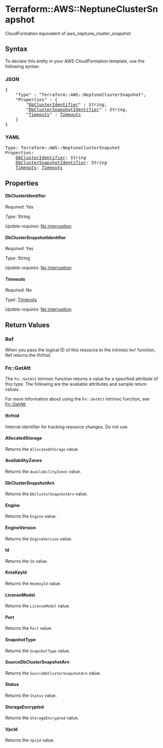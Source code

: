 # Terraform::AWS::NeptuneClusterSnapshot

CloudFormation equivalent of aws_neptune_cluster_snapshot

## Syntax

To declare this entity in your AWS CloudFormation template, use the following syntax:

### JSON

<pre>
{
    "Type" : "Terraform::AWS::NeptuneClusterSnapshot",
    "Properties" : {
        "<a href="#dbclusteridentifier" title="DbClusterIdentifier">DbClusterIdentifier</a>" : <i>String</i>,
        "<a href="#dbclustersnapshotidentifier" title="DbClusterSnapshotIdentifier">DbClusterSnapshotIdentifier</a>" : <i>String</i>,
        "<a href="#timeouts" title="Timeouts">Timeouts</a>" : <i><a href="timeouts.md">Timeouts</a></i>
    }
}
</pre>

### YAML

<pre>
Type: Terraform::AWS::NeptuneClusterSnapshot
Properties:
    <a href="#dbclusteridentifier" title="DbClusterIdentifier">DbClusterIdentifier</a>: <i>String</i>
    <a href="#dbclustersnapshotidentifier" title="DbClusterSnapshotIdentifier">DbClusterSnapshotIdentifier</a>: <i>String</i>
    <a href="#timeouts" title="Timeouts">Timeouts</a>: <i><a href="timeouts.md">Timeouts</a></i>
</pre>

## Properties

#### DbClusterIdentifier

_Required_: Yes

_Type_: String

_Update requires_: [No interruption](https://docs.aws.amazon.com/AWSCloudFormation/latest/UserGuide/using-cfn-updating-stacks-update-behaviors.html#update-no-interrupt)

#### DbClusterSnapshotIdentifier

_Required_: Yes

_Type_: String

_Update requires_: [No interruption](https://docs.aws.amazon.com/AWSCloudFormation/latest/UserGuide/using-cfn-updating-stacks-update-behaviors.html#update-no-interrupt)

#### Timeouts

_Required_: No

_Type_: <a href="timeouts.md">Timeouts</a>

_Update requires_: [No interruption](https://docs.aws.amazon.com/AWSCloudFormation/latest/UserGuide/using-cfn-updating-stacks-update-behaviors.html#update-no-interrupt)

## Return Values

### Ref

When you pass the logical ID of this resource to the intrinsic `Ref` function, Ref returns the tfcfnid.

### Fn::GetAtt

The `Fn::GetAtt` intrinsic function returns a value for a specified attribute of this type. The following are the available attributes and sample return values.

For more information about using the `Fn::GetAtt` intrinsic function, see [Fn::GetAtt](https://docs.aws.amazon.com/AWSCloudFormation/latest/UserGuide/intrinsic-function-reference-getatt.html).

#### tfcfnid

Internal identifier for tracking resource changes. Do not use.

#### AllocatedStorage

Returns the <code>AllocatedStorage</code> value.

#### AvailabilityZones

Returns the <code>AvailabilityZones</code> value.

#### DbClusterSnapshotArn

Returns the <code>DbClusterSnapshotArn</code> value.

#### Engine

Returns the <code>Engine</code> value.

#### EngineVersion

Returns the <code>EngineVersion</code> value.

#### Id

Returns the <code>Id</code> value.

#### KmsKeyId

Returns the <code>KmsKeyId</code> value.

#### LicenseModel

Returns the <code>LicenseModel</code> value.

#### Port

Returns the <code>Port</code> value.

#### SnapshotType

Returns the <code>SnapshotType</code> value.

#### SourceDbClusterSnapshotArn

Returns the <code>SourceDbClusterSnapshotArn</code> value.

#### Status

Returns the <code>Status</code> value.

#### StorageEncrypted

Returns the <code>StorageEncrypted</code> value.

#### VpcId

Returns the <code>VpcId</code> value.

